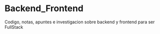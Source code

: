 # Backend_Frontend
Codigo, notas, apuntes e investigacion sobre backend y frontend para ser FullStack
